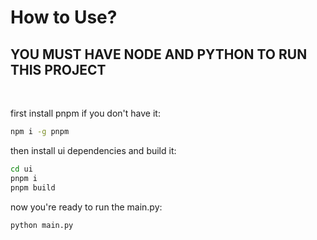 # How to Use?

## YOU MUST HAVE NODE AND PYTHON TO RUN THIS PROJECT

<br />

first install pnpm if you don't have it:

```bash
npm i -g pnpm
```

then install ui dependencies and build it:

```bash
cd ui
pnpm i
pnpm build
```

now you're ready to run the main.py:

```bash
python main.py
```
